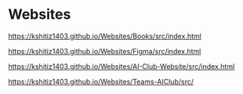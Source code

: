 # Websites

https://kshitiz1403.github.io/Websites/Books/src/index.html

https://kshitiz1403.github.io/Websites/Figma/src/index.html

https://kshitiz1403.github.io/Websites/AI-Club-Website/src/index.html

https://kshitiz1403.github.io/Websites/Teams-AIClub/src/
